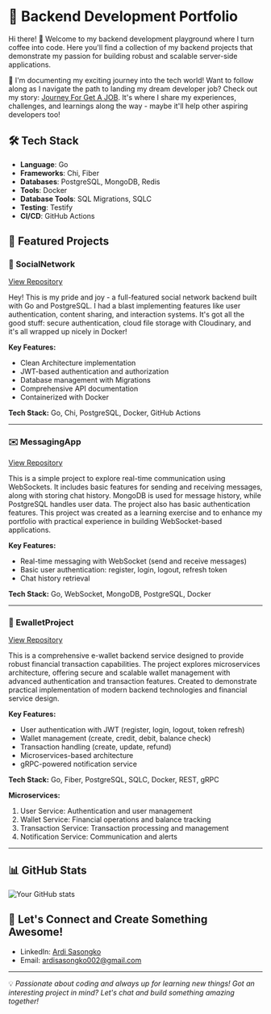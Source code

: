 # 🚀 Backend Development Portfolio
Hi there! 👋 Welcome to my backend development playground where I turn coffee into code. Here you'll find a collection of my backend projects that demonstrate my passion for building robust and scalable server-side applications.

🌱 I'm documenting my exciting journey into the tech world! Want to follow along as I navigate the path to landing my dream developer job? Check out my story: [Journey For Get A JOB](https://topaz-pea-252.notion.site/Journey-For-Get-A-JOB-1765f290c77880568fa3ff4e43b3b546). It's where I share my experiences, challenges, and learnings along the way - maybe it'll help other aspiring developers too!

## 🛠️ Tech Stack
- **Language**: Go
- **Frameworks**: Chi, Fiber  
- **Databases**: PostgreSQL, MongoDB, Redis
- **Tools**: Docker
- **Database Tools**: SQL Migrations, SQLC
- **Testing**: Testify
- **CI/CD**: GitHub Actions

## 📂 Featured Projects
### 🏪 SocialNetwork
[View Repository](https://github.com/ArdiSasongko/SocialNetwork)

Hey! This is my pride and joy - a full-featured social network backend built with Go and PostgreSQL. I had a blast implementing features like user authentication, content sharing, and interaction systems. It's got all the good stuff: secure authentication, cloud file storage with Cloudinary, and it's all wrapped up nicely in Docker! 

**Key Features:**
- Clean Architecture implementation
- JWT-based authentication and authorization
- Database management with Migrations
- Comprehensive API documentation
- Containerized with Docker

**Tech Stack:** Go, Chi, PostgreSQL, Docker, GitHub Actions

---
### ✉️ MessagingApp
[View Repository](https://github.com/ArdiSasongko/MessagingApp)

This is a simple project to explore real-time communication using WebSockets. It includes basic features for sending and receiving messages, along with storing chat history. MongoDB is used for message history, while PostgreSQL handles user data. The project also has basic authentication features. This project was created as a learning exercise and to enhance my portfolio with practical experience in building WebSocket-based applications.

**Key Features:**
- Real-time messaging with WebSocket (send and receive messages)
- Basic user authentication: register, login, logout, refresh token
- Chat history retrieval

**Tech Stack:** Go, WebSocket, MongoDB, PostgreSQL, Docker

---
### 💸 EwalletProject
[View Repository](https://github.com/ArdiSasongko/EwalletProject)

This is a comprehensive e-wallet backend service designed to provide robust financial transaction capabilities. The project explores microservices architecture, offering secure and scalable wallet management with advanced authentication and transaction features. Created to demonstrate practical implementation of modern backend technologies and financial service design.

**Key Features:**
- User authentication with JWT (register, login, logout, token refresh)
- Wallet management (create, credit, debit, balance check)
- Transaction handling (create, update, refund)
- Microservices-based architecture
- gRPC-powered notification service

**Tech Stack:** Go, Fiber, PostgreSQL, SQLC, Docker, REST, gRPC

**Microservices:**
1. User Service: Authentication and user management
2. Wallet Service: Financial operations and balance tracking
3. Transaction Service: Transaction processing and management
4. Notification Service: Communication and alerts

---
## 📊 GitHub Stats
![Your GitHub stats](https://github-readme-stats.vercel.app/api?username=ArdiSasongko&show_icons=true&theme=radical)

## 🤝 Let's Connect and Create Something Awesome!
- LinkedIn: [Ardi Sasongko](https://linkedin.com/in/ardi-sasongko-10795b210)
- Email: ardisasongko002@gmail.com

---
💡 *Passionate about coding and always up for learning new things! Got an interesting project in mind? Let's chat and build something amazing together!*
